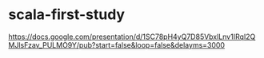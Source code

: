 # scala-first-study

https://docs.google.com/presentation/d/1SC78pH4yQ7D85VbxlLnv1IRqI2QMJlsFzav_PULMO9Y/pub?start=false&loop=false&delayms=3000
